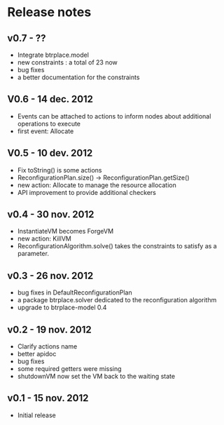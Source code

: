 Release notes
=======================

v0.7 - ??
----------------------
- Integrate btrplace.model
- new constraints : a total of 23 now
- bug fixes
- a better documentation for the constraints

V0.6 - 14 dec. 2012
----------------------
- Events can be attached to actions to
inform nodes about additional operations to execute
- first event: Allocate

V0.5 - 10 dev. 2012
----------------------
- Fix toString() is some actions
- ReconfigurationPlan.size() -> ReconfigurationPlan.getSize()
- new action: Allocate to manage the resource allocation
- API improvement to provide additional checkers

v0.4 - 30 nov. 2012
----------------------
- InstantiateVM becomes ForgeVM
- new action: KillVM
- ReconfigurationAlgorithm.solve() takes the constraints to satisfy as a parameter.

v0.3 - 26 nov. 2012
----------------------
- bug fixes in DefaultReconfigurationPlan
- a package btrplace.solver dedicated to the reconfiguration algorithm
- upgrade to btrplace-model 0.4

v0.2 - 19 nov. 2012
-----------------------
- Clarify actions name
- better apidoc
- bug fixes
- some required getters were missing
- shutdownVM now set the VM back to the waiting state

v0.1 - 15 nov. 2012
-----------------------
- Initial release